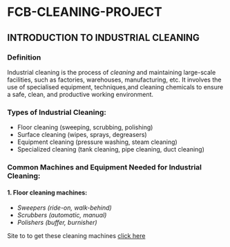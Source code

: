 # FCB-CLEANING-PROJECT
## **INTRODUCTION TO INDUSTRIAL CLEANING** 
### Definition
Industrial cleaning is the process of *cleaning* and maintaining large-scale facilities,
such as factories, warehouses, manufacturing, etc. It involves the use of specialised equipment,
techniques,and cleaning chemicals to ensure a safe, clean, and productive working environment.
### Types of Industrial Cleaning:
- Floor cleaning (sweeping, scrubbing, polishing)
- Surface cleaning (wipes, sprays, degreasers)
- Equipment cleaning (pressure washing, steam cleaning)
- Specialized cleaning (tank cleaning, pipe cleaning, duct cleaning)
### Common Machines and Equipment Needed for Industrial Cleaning:
#### 1. Floor cleaning machines:
* *Sweepers (ride-on, walk-behind)*
* *Scrubbers (automatic, manual)*
* *Polishers (buffer, burnisher)*
  
Site to to get these cleaning machines [click here](https://www.kaercher.com/us/)

